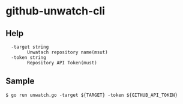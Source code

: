 # github-unwatch-cli

## Help

```
  -target string
        Unwatach repository name(msut)
  -token string
        Repository API Token(must)
```

## Sample

```shell
$ go run unwatch.go -target ${TARGET} -token ${GITHUB_API_TOKEN}
```
